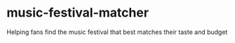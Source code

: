 # music-festival-matcher
Helping fans find the music festival that best matches their taste and budget
